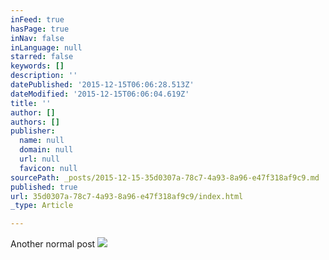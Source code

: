 ```yaml
---
inFeed: true
hasPage: true
inNav: false
inLanguage: null
starred: false
keywords: []
description: ''
datePublished: '2015-12-15T06:06:28.513Z'
dateModified: '2015-12-15T06:06:04.619Z'
title: ''
author: []
authors: []
publisher:
  name: null
  domain: null
  url: null
  favicon: null
sourcePath: _posts/2015-12-15-35d0307a-78c7-4a93-8a96-e47f318af9c9.md
published: true
url: 35d0307a-78c7-4a93-8a96-e47f318af9c9/index.html
_type: Article

---
```

Another normal post
![](https://the-grid-user-content.s3-us-west-2.amazonaws.com/496481b3-2f8a-4b22-86b6-b9f5be69611b.JPG)